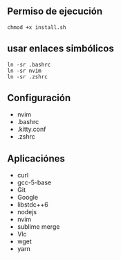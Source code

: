 ## Permiso de ejecución

```
chmod +x install.sh
```
## usar enlaces simbólicos
```
ln -sr .bashrc
ln -sr nvim
ln -sr .zshrc

```


## Configuración

-  nvim
- .bashrc
- .kitty.conf
- .zshrc

## Aplicaciónes

- curl
- gcc-5-base
- Git
- Google
- libstdc++6
- nodejs
- nvim
- sublime merge
- Vlc
- wget
- yarn
